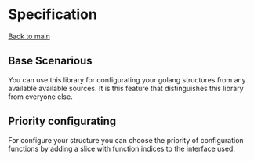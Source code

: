 # Specification

[Back to main](https://github.com/goreflect/gostructor/blob/master)

## Base Scenarious

You can use this library for configurating your golang structures from any available available sources. It is this feature that distinguishes this library from everyone else. 

## Priority configurating

For configure your structure you can choose the priority of configuration functions by adding a slice with function indices to the interface used.
